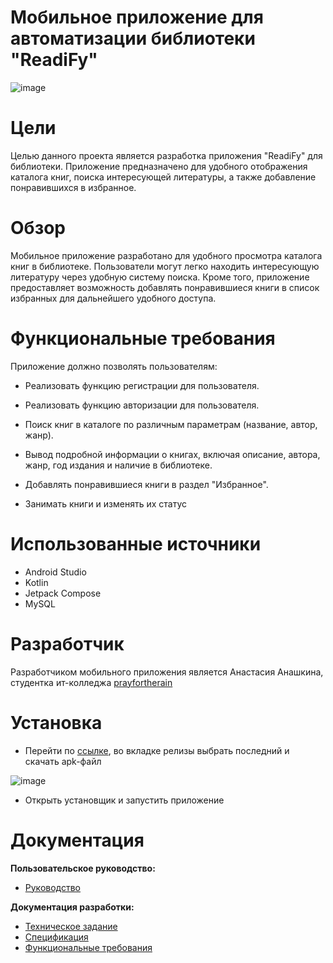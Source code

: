 # Мобильное приложение для автоматизации библиотеки "ReadiFy"
![image](https://github.com/prayfortherain/ReadiFy/assets/122741152/6d145ee4-5418-472a-b2ce-afe5c2f20181)

# Цели
Целью данного проекта является разработка приложения "ReadiFy" для библиотеки. Приложение предназначено для удобного отображения каталога книг, поиска интересующей литературы, а также добавление понравившихся в избранное.
# Обзор
Мобильное приложение разработано для удобного просмотра каталога книг в библиотеке. Пользователи могут легко находить интересующую литературу через удобную систему поиска. Кроме того, приложение предоставляет возможность добавлять понравившиеся книги в список избранных для дальнейшего удобного доступа.
# Функциональные требования
Приложение должно позволять пользователям:
* Реализовать функцию регистрации для пользователя.

* Реализовать функцию авторизации для пользователя.

* Поиск книг в каталоге по различным параметрам (название, автор, жанр).

* Вывод подробной информации о книгах, включая описание, автора, жанр, год издания и наличие в библиотеке.

* Добавлять понравившиеся книги в раздел "Избранное".

* Занимать книги и изменять их статус

# Использованные источники
* Android Studio
* Kotlin
* Jetpack Compose
* MySQL
# Разработчик
Разработчиком мобильного приложения является Анастасия Анашкина, студентка ит-колледжа [prayfortherain](https://github.com/prayfortherain/)
# Установка

* Перейти по [ссылке](https://github.com/prayfortherain/ReadiFy), во вкладке релизы выбрать последний и скачать apk-файл

![image](https://github.com/prayfortherain/ReadiFy/assets/122741152/611628fc-da0c-4563-989d-b948218085ce)

* Открыть установщик и запустить приложение
# Документация
**Пользовательское руководство:**
* [Руководство](https://github.com/prayfortherain/ReadiFy/wiki/7.-Руководство-пользователя)


**Документация разработки:**
* [Техническое задание](https://github.com/prayfortherain/ReadiFy/wiki/1.-ТЗ-на-мобильное-приложение)
* [Спецификация](https://github.com/prayfortherain/ReadiFy/wiki/2.-Спецификация)
* [Функциональные требования](https://github.com/prayfortherain/ReadiFy/wiki/3.-Функциональные-требования)
